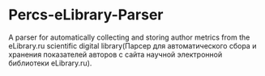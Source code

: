 # Percs-eLibrary-Parser
A parser for automatically collecting and storing author metrics from the eLibrary.ru scientific digital library(Парсер для автоматического сбора и хранения показателей авторов с сайта научной электронной библиотеки eLibrary.ru).
